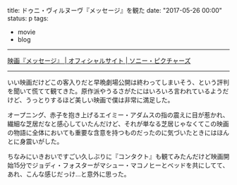 title: ドゥニ・ヴィルヌーヴ『メッセージ』を観た
date: "2017-05-26 00:00"
status: p
tags:
- movie
- blog
---

[映画『メッセージ』 \| オフィシャルサイト \| ソニー・ピクチャーズ](http://www.message-movie.jp/)

---

いい映画だけどこの客入りだと早晩劇場公開は終わってしまいそう、という評判を聞いて慌てて観てきた。原作派やうるさがたにはいろいろ言われているようだけど、うっとりするほど美しい映画で僕は非常に満足した。

オープニング、赤子を抱き上げるエイミー・アダムスの指の震えに目が惹かれ、繊細な芝居だなと感心していたんだけど、それが単なる芝居じゃなくてこの映画の物語に全体においても重要な含意を持つものだったのに気づいたときにはほんとに身震いがした。

ちなみにいきおいですごい久しぶりに『コンタクト』も観てみたんだけど映画開始15分でジョディ・フォスターがマシュー・マコノヒーとベッドを共にしてて、あれ、こんな感じだっけ…と意外に思った。
